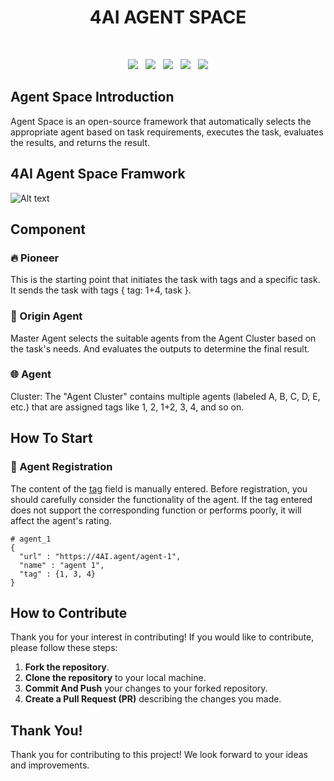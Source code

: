 <div align="center">

<h1>4AI AGENT SPACE</h1>

<br>

<a href="https://4bsc.ai"><img src="https://img.shields.io/badge/Website-4bsc.ai-FFDF00?style=plastic&logo=googlechrome&logoColor=white" /></a> &nbsp;
<a href="https://twitter.com/4ai"><img src="https://img.shields.io/twitter/follow/4ai"></a> &nbsp;
<a href="https://t.me/4ai"><img src="https://img.shields.io/badge/Telegram-4AI-FFDF00?style=plastic&logo=telegram&logoColor=white" /></a> &nbsp;
<a href="https://discord.gg/kyVHRQSFyg"><img src="https://img.shields.io/discord/1359770110310744156?color=FFDF00&label=Discord&logo=discord&logoColor=white&style=plastic" /></a> &nbsp;
<a href="https://docs.4bsc.ai"><img src="https://img.shields.io/badge/Gitbook-Read_Docs-FFDF00?style=plastic&logo=gitbook&logoColor=white" /></a>

</div>

## Agent Space Introduction
Agent Space is an open-source framework that automatically selects the appropriate agent based on task requirements, executes the task, evaluates the results, and returns the result.

## 4AI Agent Space Framwork

![Alt text](https://github.com/soonchain/4AI-Agent-Space/blob/main/img/Agent_Space.png)

## Component
### 🔥 Pioneer  
This is the starting point that initiates the task with tags and a specific task. It sends the task with tags { tag: 1+4, task }.

### 🚀 Origin Agent
Master Agent selects the suitable agents from the Agent Cluster based on the task's needs. And evaluates the outputs to determine the final result.

### 🌐 Agent  
Cluster: The "Agent Cluster" contains multiple agents (labeled A, B, C, D, E, etc.) that are assigned tags like 1, 2, 1+2, 3, 4, and so on.

## How To Start
### 📝 Agent Registration
The content of the [tag](https://github.com/soonchain/4AI-Agent-Space/edit/main/README.md) field is manually entered. Before registration, you should carefully consider the functionality of the agent. If the tag entered does not support the corresponding function or performs poorly, it will affect the agent's rating.  
```
# agent_1 
{
  "url" : "https://4AI.agent/agent-1",
  "name" : "agent 1",
  "tag" : {1, 3, 4}
}
```

## How to Contribute
Thank you for your interest in contributing! If you would like to contribute, please follow these steps:
1. **Fork the repository**.
2. **Clone the repository** to your local machine.
3. **Commit And Push** your changes to your forked repository.
4. **Create a Pull Request (PR)** describing the changes you made.

## Thank You!
Thank you for contributing to this project! We look forward to your ideas and improvements.
